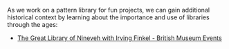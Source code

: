 As we work on a pattern library for fun projects, we can gain additional historical context by learning about the importance and use of libraries through the ages:

* [The Great Library of Nineveh with Irving Finkel - British Museum Events](https://www.youtube.com/live/Ls9JkxFEB9g?si=893pNW6kCgGx48hA)
